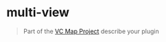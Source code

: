 # multi-view
> Part of the [VC Map Project](https://github.com/virtualcitySYSTEMS/map-ui)
describe your plugin